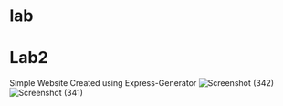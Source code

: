 # lab
# Lab2
Simple Website Created using Express-Generator
![Screenshot (342)](https://user-images.githubusercontent.com/67767477/126799027-4823531e-cfbe-4bd4-9553-da8d8bc64de5.png)
![Screenshot (341)](https://user-images.githubusercontent.com/67767477/126799031-33132814-6aab-4019-988f-bdd8be0bebdd.png)


